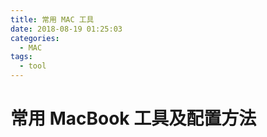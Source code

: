 ```yaml
---
title: 常用 MAC 工具
date: 2018-08-19 01:25:03
categories:
  - MAC
tags:
  - tool
---
```


# 常用 MacBook 工具及配置方法

